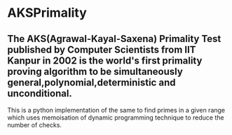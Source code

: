 # AKSPrimality

## The AKS(Agrawal-Kayal-Saxena) Primality Test published by Computer Scientists from IIT Kanpur in 2002 is the world's first primality proving algorithm to be simultaneously general,polynomial,deterministic and unconditional.

This is a python implementation of the same to find primes in a given range which uses memoisation of dynamic
programming technique to reduce the number of checks.
